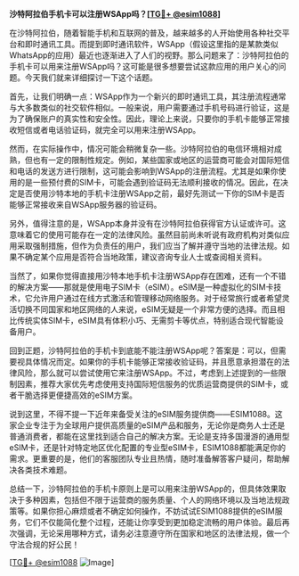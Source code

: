 **沙特阿拉伯手机卡可以注册WSApp吗？[[TG💪+ @esim1088](https://t.me/s/esim1088)]**

在沙特阿拉伯，随着智能手机和互联网的普及，越来越多的人开始使用各种社交平台和即时通讯工具。而提到即时通讯软件，WSApp（假设这里指的是某款类似WhatsApp的应用）最近也逐渐进入了人们的视野。那么问题来了：沙特阿拉伯的手机卡可以用来注册WSApp吗？这可能是很多想要尝试这款应用的用户关心的问题。今天我们就来详细探讨一下这个话题。

首先，让我们明确一点：WSApp作为一个新兴的即时通讯工具，其注册流程通常与大多数类似的社交软件相似。一般来说，用户需要通过手机号码进行验证，这是为了确保账户的真实性和安全性。因此，理论上来说，只要你的手机卡能够正常接收短信或者电话验证码，就完全可以用来注册WSApp。

然而，在实际操作中，情况可能会稍微复杂一些。沙特阿拉伯的电信环境相对成熟，但也有一定的限制性规定。例如，某些国家或地区的运营商可能会对国际短信和电话的发送方进行限制，这可能会影响到WSApp的注册流程。尤其是如果你使用的是一些预付费的SIM卡，可能会遇到验证码无法顺利接收的情况。因此，在决定是否使用沙特本地的手机卡注册WSApp之前，最好先测试一下你的SIM卡是否能够正常接收来自WSApp服务器的验证码。

另外，值得注意的是，WSApp本身并没有在沙特阿拉伯获得官方认证或许可。这意味着它的使用可能存在一定的法律风险。虽然目前尚未听说有政府机构对类似应用采取强制措施，但作为负责任的用户，我们应当了解并遵守当地的法律法规。如果不确定某个应用是否符合当地政策，建议咨询专业人士或查阅相关资料。

当然了，如果你觉得直接用沙特本地手机卡注册WSApp存在困难，还有一个不错的解决方案——那就是使用电子SIM卡（eSIM）。eSIM是一种虚拟化的SIM卡技术，它允许用户通过在线方式激活和管理移动网络服务。对于经常旅行或者希望灵活切换不同国家和地区网络的人来说，eSIM无疑是一个非常方便的选择。而且相比传统实体SIM卡，eSIM具有体积小巧、无需剪卡等优点，特别适合现代智能设备用户。

回到正题，沙特阿拉伯的手机卡到底能不能注册WSApp呢？答案是：可以，但需要视具体情况而定。如果你的手机卡能够正常接收验证码，并且愿意承担潜在的法律风险，那么就可以尝试使用它来注册WSApp。不过，考虑到上述提到的一些限制因素，推荐大家优先考虑使用支持国际短信服务的优质运营商提供的SIM卡，或者干脆选择更便捷高效的eSIM方案。

说到这里，不得不提一下近年来备受关注的eSIM服务提供商——ESIM1088。这家企业专注于为全球用户提供高质量的eSIM产品和服务，无论你是商务人士还是普通消费者，都能在这里找到适合自己的解决方案。无论是支持多国漫游的通用型eSIM卡，还是针对特定地区优化配置的专业型eSIM卡，ESIM1088都能满足你的需求。更重要的是，他们的客服团队专业且热情，随时准备解答客户疑问，帮助解决各类技术难题。

总结一下，沙特阿拉伯的手机卡原则上是可以用来注册WSApp的，但具体效果取决于多种因素，包括但不限于运营商的服务质量、个人的网络环境以及当地法规政策等。如果你担心麻烦或者不确定如何操作，不妨试试ESIM1088提供的eSIM服务，它们不仅能简化整个过程，还能让你享受到更加稳定流畅的用户体验。最后再次强调，无论采用哪种方式，请务必注意遵守所在国家和地区的法律法规，做一个守法合规的好公民！

[[TG💪+ @esim1088](https://t.me/s/esim1088) ![Image](https://i.postimg.cc/4NQfJmqS/Snipaste-2025-05-13-00-14-12.png)]